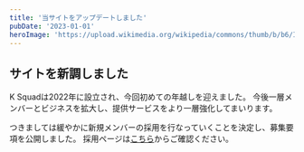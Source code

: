 ```yaml
---
title: '当サイトをアップデートしました'
pubDate: '2023-01-01'
heroImage: 'https://upload.wikimedia.org/wikipedia/commons/thumb/b/b6/Image_created_with_a_mobile_phone.png/1200px-Image_created_with_a_mobile_phone.png'
---
```


## サイトを新調しました

K Squadは2022年に設立され、今回初めての年越しを迎えました。
今後一層メンバーとビジネスを拡大し、提供サービスをより一層強化してまいります。

つきましては緩やかに新規メンバーの採用を行なっていくことを決定し、募集要項を公開しました。
採用ページは[こちら](/careers)からご確認ください。
